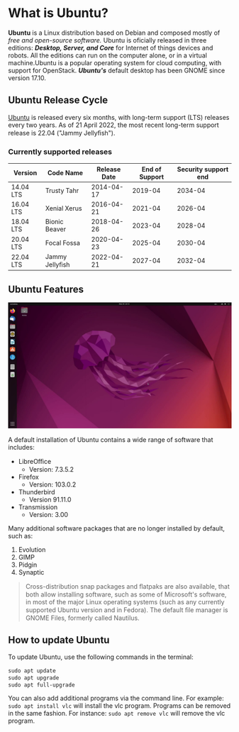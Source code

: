 # What is Ubuntu?

**Ubuntu** is a Linux distribution based on Debian and composed mostly of *free and open-source software.*
Ubuntu is oficially released in three editions: ***Desktop, Server, and Core*** for Internet of things devices and
robots. All the editions can run on the computer alone, or in a virtual machine.Ubuntu is a popular
operating system for cloud computing, with support for OpenStack. ***Ubuntu's*** default desktop has been
GNOME since version 17.10.

## Ubuntu Release Cycle

[Ubuntu](https://ubuntu.com/) is released every six months, with long-term support (LTS) releases every two years. As of 21 April
2022, the most recent long-term support release is 22.04 ("Jammy Jellyﬁsh").


### Currently supported releases

| Version   | Code Name      | Release Date | End of Support | Security support end |
| --------- | -------------- | ------------ | -------------- | -------------------- |
| 14.04 LTS | Trusty Tahr    | 2014-04-17   | 2019-04        | 2034-04              |
| 16.04 LTS | Xenial Xerus   | 2016-04-21   | 2021-04        | 2026-04              |
| 18.04 LTS | Bionic Beaver  | 2018-04-26   | 2023-04        | 2028-04              |
| 20.04 LTS | Focal Fossa    | 2020-04-23   | 2025-04        | 2030-04              |
| 22.04 LTS | Jammy Jellyﬁsh | 2022-04-21   | 2027-04        | 2032-04              |

## Ubuntu Features

![Ubuntu Desktop](ubuntu-desktop.png)

A default installation of Ubuntu contains a wide range of software that includes:
* LibreOﬃce
  * Version: 7.3.5.2
* Firefox
  * Version: 103.0.2
* Thunderbird
  * Version 91.11.0
* Transmission
  * Version: 3.00

Many additional software packages that are no longer installed by default, such as:
1. Evolution
2. GIMP
3. Pidgin
4. Synaptic


> Cross-distribution snap packages and ﬂatpaks are also available, that both allow installing software, such as some of Microsoft's software, in most of the major Linux operating systems (such as any currently supported Ubuntu version and in Fedora). The default ﬁle manager is GNOME Files, formerly called Nautilus.

## How to update Ubuntu

To update Ubuntu, use the following commands in the terminal:
```
sudo apt update
sudo apt upgrade
sudo apt full-upgrade
```
You can also add additional programs via the command line. For example: `sudo apt install vlc` will install the vlc program. Programs can be removed in the same fashion. For instance: `sudo apt remove vlc` will remove the vlc program.



